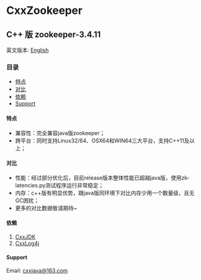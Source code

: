 # CxxZookeeper

## C++ 版 zookeeper-3.4.11



英文版本: [English](README.md)



### 目录
- [特点](#特点)
- [对比](#对比)
- [依赖](#依赖)
- [Support](#support)

#### 特点
* 兼容性：完全兼容java版zookeeper；
* 跨平台：同时支持Linux32/64、OSX64和WIN64三大平台，支持C++11及以上；

#### 对比
* 性能：经过部分优化后，目前release版本整体性能已超越java版，使用zk-latencies.py测试程序运行非常稳定；
* 内存：c++版有明显优势，跟java版同环境下对比内存少用一个数量级，且无GC困扰；
* 更多的对比数据敬请期待~

#### 依赖
1. [CxxJDK](https://github.com/cxxjava/CxxJDK)
3. [CxxLog4j](https://github.com/cxxjava/CxxLog4j)

#### Support
Email: [cxxjava@163.com](mailto:cxxjava@163.com)